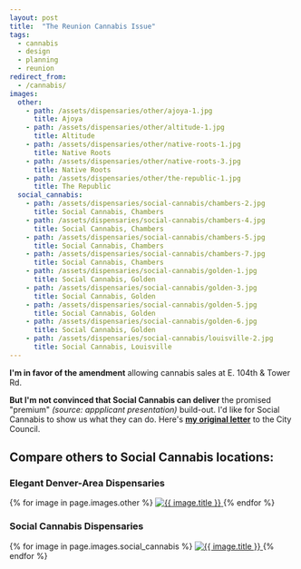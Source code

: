 ```yaml
---
layout: post
title:  "The Reunion Cannabis Issue"
tags:   
  - cannabis
  - design
  - planning
  - reunion
redirect_from:
  - /cannabis/
images:
  other:
    - path: /assets/dispensaries/other/ajoya-1.jpg
      title: Ajoya
    - path: /assets/dispensaries/other/altitude-1.jpg
      title: Altitude
    - path: /assets/dispensaries/other/native-roots-1.jpg
      title: Native Roots
    - path: /assets/dispensaries/other/native-roots-3.jpg
      title: Native Roots
    - path: /assets/dispensaries/other/the-republic-1.jpg
      title: The Republic
  social_cannabis:
    - path: /assets/dispensaries/social-cannabis/chambers-2.jpg
      title: Social Cannabis, Chambers
    - path: /assets/dispensaries/social-cannabis/chambers-4.jpg
      title: Social Cannabis, Chambers
    - path: /assets/dispensaries/social-cannabis/chambers-5.jpg
      title: Social Cannabis, Chambers
    - path: /assets/dispensaries/social-cannabis/chambers-7.jpg
      title: Social Cannabis, Chambers
    - path: /assets/dispensaries/social-cannabis/golden-1.jpg
      title: Social Cannabis, Golden
    - path: /assets/dispensaries/social-cannabis/golden-3.jpg
      title: Social Cannabis, Golden
    - path: /assets/dispensaries/social-cannabis/golden-5.jpg
      title: Social Cannabis, Golden
    - path: /assets/dispensaries/social-cannabis/golden-6.jpg
      title: Social Cannabis, Golden
    - path: /assets/dispensaries/social-cannabis/louisville-2.jpg
      title: Social Cannabis, Louisville
---
```


**I'm in favor of the amendment** allowing cannabis sales at E. 104th & Tower Rd.

**But I'm not convinced that Social Cannabis can
deliver** the promised "premium" _(source: appplicant presentation)_ build-out. I'd like
for Social Cannabis to show us what they can do.
Here's **<a href="/assets/letter.pdf">my original letter</a>** to the City Council.


## Compare others to Social Cannabis locations:

### Elegant Denver-Area Dispensaries

<div class="gallery">
  {% for image in page.images.other %}
    <a href="{{ image.path }}" title="{{ image.title }}">
      <img src="{{ image.path }}" alt="{{ image.title }}"/>
    </a>
  {% endfor %}
</div>

### Social Cannabis Dispensaries

<div class="gallery">
  {% for image in page.images.social_cannabis %}
    <a href="{{ image.path }}" title="{{ image.title }}">
      <img src="{{ image.path }}" alt="{{ image.title }}"/>
    </a>
  {% endfor %}
</div>

